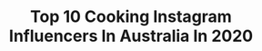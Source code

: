 ---
title: Top 10 Cooking Instagram Influencers In Australia In 2020
description: Identify the most popular Instagram accounts on inBeat.
platform: Instagram
profiles:
  - username: "kadekarini"
    fullname: >-
      Kadek Arini | Travel blogger
    location: "Australia"
    followers: 141598
    engagement: 269
    commentsToLikes: 0.010170
    avatar: "https://scontent-ams4-1.cdninstagram.com/v/t51.2885-19/s320x320/75231159_776379176146214_8518018766242578432_n.jpg?_nc_ht=scontent-ams4-1.cdninstagram.com&_nc_ohc=41QHvwE5S1sAX-ZYQ2E&oh=26b5cf2a6b5e534b32ec63ffffeaf9b5&oe=5EB808E5"
    verified: true
    hashtags: "#olympic2020, #sensationalyou, #outletmalaysia, #mitsuioutletparkkliasepang"
  - username: "marys_kouzina"
    fullname: >-
      Mary’s Kouzina . SYD
    location: "Australia"
    followers: 5090
    engagement: 666
    commentsToLikes: 0.089169
    avatar: "https://instagram.foko1-1.fna.fbcdn.net/v/t51.2885-19/s320x320/73372147_451298752183444_1972932861375807488_n.jpg?_nc_ht=instagram.foko1-1.fna.fbcdn.net&_nc_ohc=_oAkxcNtaoMAX_HpQhj&oh=e0d8a3e2b1474701ddba4e22ed17293b&oe=5E9C94AC"
    verified: false
    hashtags: "#eeeeeats, #veganfood, #cookie, #cookies"
  - username: "reecehignell"
    fullname: >-
      Reece Hignell - Cakeboi
    location: "Australia"
    followers: 27864
    engagement: 467
    commentsToLikes: 0.034199
    avatar: "https://scontent-ams4-1.cdninstagram.com/v/t51.2885-19/s320x320/62040796_322612291994521_4006927388762963968_n.jpg?_nc_ht=scontent-ams4-1.cdninstagram.com&_nc_ohc=ez1bExRo4GQAX_al1qb&oh=c5b452ee468120325ca535d6312976d2&oe=5EBAA22E"
    verified: false
    hashtags: "#cakeboi, #masterchefau, #audreys, #masterchefau"
  - username: "afsheenowais"
    fullname: >-
      Blessed with the Best Mommy
    location: "Australia"
    followers: 23606
    engagement: 501
    commentsToLikes: 0.197300
    avatar: "https://scontent-lhr8-1.cdninstagram.com/v/t51.2885-19/s320x320/41809121_2194335787511872_5228031997410017280_n.jpg?_nc_ht=scontent-lhr8-1.cdninstagram.com&_nc_ohc=ExZjBtQZeYYAX8NvDk4&oh=35de1f5edcc3c4ce9ecc24b0917980c2&oe=5EB807B1"
    verified: false
    hashtags: "#seafood, #sydneymomblogger, #quarantinelife, #chickenmanchurian"
  - username: "foodtravelandaredhead"
    fullname: >-
      Marianna Tuccia 👩🏻‍🦰
    location: "Australia"
    followers: 30402
    engagement: 315
    commentsToLikes: 0.088328
    avatar: "https://scontent-lhr8-1.cdninstagram.com/v/t51.2885-19/s320x320/51185873_278120436418567_8772827128530993152_n.jpg?_nc_ht=scontent-lhr8-1.cdninstagram.com&_nc_ohc=UKboOKo2B7oAX-EJQJE&oh=1a117cd43f1670fab15b904212dada8e&oe=5EBB5598"
    verified: false
    hashtags: "#toiletpaper, #foodinfluencer, #fromscratch, #asianfoodie"
  - username: "my_food_is_my_passion"
    fullname: >-
      
    location: "Australia"
    followers: 2550
    engagement: 1559
    commentsToLikes: 0.271432
    avatar: "https://scontent-ams4-1.cdninstagram.com/v/t51.2885-19/s320x320/29088299_1994240060894834_6829475506514034688_n.jpg?_nc_ht=scontent-ams4-1.cdninstagram.com&_nc_ohc=q2tlqwug5RQAX9PB9ZZ&oh=179b42f643ad94f324ac5dc71d11d7bd&oe=5EBA2509"
    verified: false
    hashtags: "#filo, #australian, #powder, #drinks"
  - username: "larissatakchi"
    fullname: >-
      Larissa Takchi
    location: "Australia"
    followers: 52448
    engagement: 332
    commentsToLikes: 0.023757
    avatar: "https://scontent-lhr8-1.cdninstagram.com/v/t51.2885-19/s320x320/66280312_547627359144158_152969241681723392_n.jpg?_nc_ht=scontent-lhr8-1.cdninstagram.com&_nc_ohc=lqcPJvjnfQsAX-VrAuR&oh=aae38e1092fd90138a638a8ffc0fac80&oe=5EBBC381"
    verified: false
    hashtags: "#wildpearcafe, #masterchefau, #ad, #nofoodwaste"
  - username: "feedmeperth"
    fullname: >-
      Food & Travel
    location: "Australia"
    followers: 43019
    engagement: 109
    commentsToLikes: 0.101079
    avatar: "https://scontent-ams4-1.cdninstagram.com/v/t51.2885-19/s320x320/65388436_943410345989883_566020846448017408_n.jpg?_nc_ht=scontent-ams4-1.cdninstagram.com&_nc_ohc=R9IN5AqGyYIAX9Qfj0H&oh=85e99f49adb5620ebfae7157425b623a&oe=5EBA39E1"
    verified: false
    hashtags: "#food, #waterfalls, #travelbug, #baklava"
  - username: "donna_a_atkins"
    fullname: >-
      The Fitness Don
    location: "Australia"
    followers: 10286
    engagement: 542
    commentsToLikes: 0.057106
    avatar: "https://scontent-lhr8-1.cdninstagram.com/v/t51.2885-19/s320x320/66513600_1168891193309387_2336197853786931200_n.jpg?_nc_ht=scontent-lhr8-1.cdninstagram.com&_nc_ohc=4nFzCsm7NTQAX9Yex0G&oh=0dfefc2042b85d98adcb43b2f480c589&oe=5EBD2A64"
    verified: false
    hashtags: "#longblacksstillonthemenutho, #muchneededboost, #comppartythatis, #wallllllllleee"
  - username: "benshewry"
    fullname: >-
      Ben Shewry
    location: "Australia"
    followers: 106110
    engagement: 193
    commentsToLikes: 0.043384
    avatar: "https://scontent-ams4-1.cdninstagram.com/v/t51.2885-19/s320x320/22708949_1870588863255742_6020274191587082240_n.jpg?_nc_ht=scontent-ams4-1.cdninstagram.com&_nc_ohc=-winE36xT-8AX97insa&oh=85617d0640873a79613a42f576d9c498&oe=5EBA0D29"
    verified: true
    hashtags: "#letsgo, #atticadispatches, #blackflag, #screwyoucoronavirus"
---